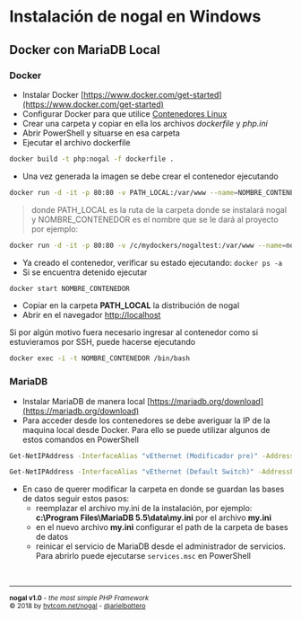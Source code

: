 # Instalación de nogal en Windows
## Docker con MariaDB Local

### Docker
- Instalar Docker [https://www.docker.com/get-started](https://www.docker.com/get-started)
- Configurar Docker para que utilice [Contenedores Linux](https://docs.docker.com/docker-for-windows/#switch-between-windows-and-linux-containers)
- Crear una carpeta y copiar en ella los archivos *dockerfile* y *php.ini*
- Abrir PowerShell y situarse en esa carpeta
- Ejecutar el archivo dockerfile
```bash
docker build -t php:nogal -f dockerfile .
```
- Una vez generada la imagen se debe crear el contenedor ejecutando
```bash
docker run -d -it -p 80:80 -v PATH_LOCAL:/var/www --name=NOMBRE_CONTENEDOR php:nogal
```
> donde PATH_LOCAL es la ruta de la carpeta donde se instalará nogal
> y NOMBRE_CONTENEDOR es el nombre que se le dará al proyecto
> por ejemplo:
```bash
docker run -d -it -p 80:80 -v /c/mydockers/nogaltest:/var/www --name=nogaltest php:nogal
```
- Ya creado el contenedor, verificar su estado ejecutando: ```docker ps -a```
- Si se encuentra detenido ejecutar
```bash
docker start NOMBRE_CONTENEDOR
```
- Copiar en la carpeta **PATH_LOCAL** la distribución de nogal
- Abrir en el navegador [http://localhost](http://localhost)

Si por algún motivo fuera necesario ingresar al contenedor como si estuvieramos por SSH, puede hacerse ejecutando
```bash
docker exec -i -t NOMBRE_CONTENEDOR /bin/bash
```

### MariaDB
- Instalar MariaDB de manera local [https://mariadb.org/download](https://mariadb.org/download)
- Para acceder desde los contenedores se debe averiguar la IP de la maquina local desde Docker. Para ello se puede utilizar algunos de estos comandos en PowerShell
```bash
Get-NetIPAddress -InterfaceAlias "vEthernet (Modificador pre)" -AddressFamily IPv4
```
```bash
Get-NetIPAddress -InterfaceAlias "vEthernet (Default Switch)" -AddressFamily IPv4
```

- En caso de querer modificar la carpeta en donde se guardan las bases de datos seguir estos pasos:
	- reemplazar el archivo my.ini de la instalación, por ejemplo: **c:\Program Files\MariaDB 5.5\data\my.ini** por el archivo **my.ini**
	- en el nuevo archivo **my.ini** configurar el path de la carpeta de bases de datos
	- reinicar el servicio de MariaDB desde el administrador de servicios. Para abrirlo puede ejecutarse ```services.msc``` en PowerShell 

&nbsp;
___
<sub><b>nogal v1.0</b> - <em>the most simple PHP Framework</em></sub><br />
<sup>&copy; 2018 by <a href="http://hytcom.net/nogal">hytcom.net/nogal</a> - <a href="https://github.com/arielbottero">@arielbottero</a></sup><br />